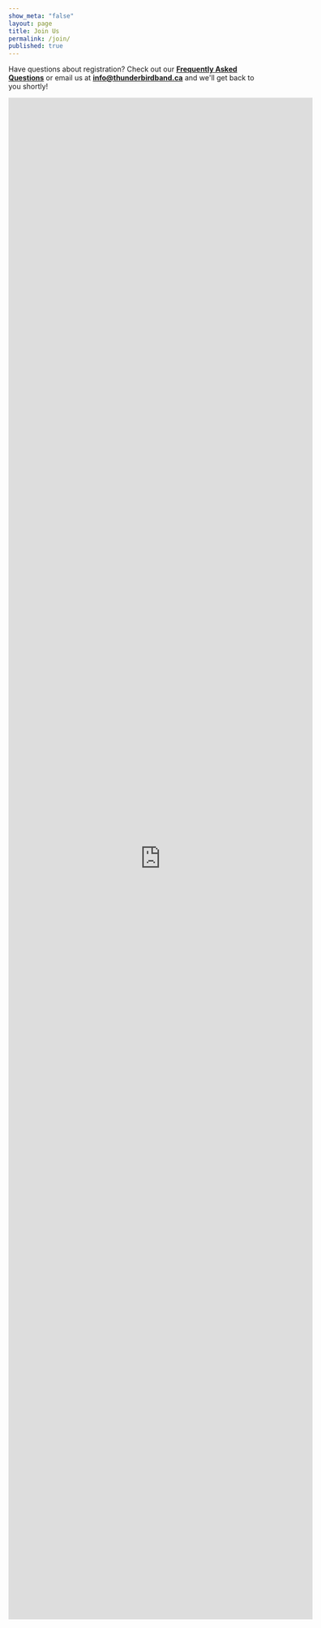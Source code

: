 ```yaml
---
show_meta: "false"
layout: page
title: Join Us
permalink: /join/
published: true
---
```

Have questions about registration? Check out our __[Frequently Asked Questions](faqs/)__ or email us at __<info@thunderbirdband.ca>__ and we'll get back to you shortly!

<iframe src="https://docs.google.com/forms/d/1biHj8Uiea0rxUmHlrJGwc7ETTcp32o7JXASMt7b9u9c/viewform?embedded=true" width="600" height="3000" frameborder="0" marginheight="0" marginwidth="0">Loading...</iframe>
